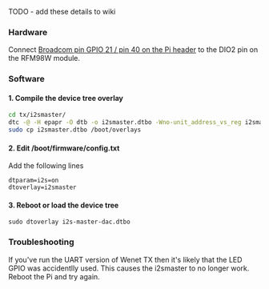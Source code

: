 TODO - add these details to wiki
### Hardware
Connect [Broadcom pin GPIO 21 / pin 40 on the Pi header](https://pinout.xyz/pinout/pin40_gpio21/) to the DIO2 pin on the RFM98W module.

### Software

#### 1. Compile the device tree overlay
```sh
cd tx/i2smaster/
dtc -@ -H epapr -O dtb -o i2smaster.dtbo -Wno-unit_address_vs_reg i2smaster.dts
sudo cp i2smaster.dtbo /boot/overlays
```

#### 2. Edit /boot/firmware/config.txt
Add the following lines
```
dtparam=i2s=on
dtoverlay=i2smaster
```

#### 3. Reboot or load the device tree
```
sudo dtoverlay i2s-master-dac.dtbo 
```

### Troubleshooting
If you've run the UART version of Wenet TX then it's likely that the LED GPIO was accidentlly used. This causes the i2smaster to no longer work. Reboot the Pi and try again.